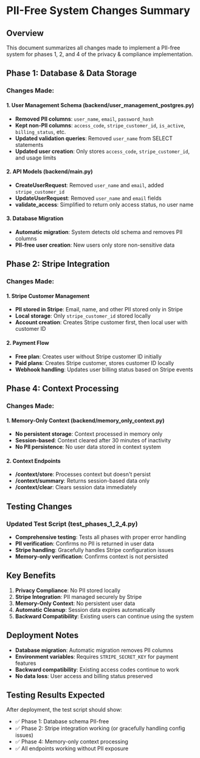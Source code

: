 # PII-Free System Changes Summary

## Overview
This document summarizes all changes made to implement a PII-free system for phases 1, 2, and 4 of the privacy & compliance implementation.

## Phase 1: Database & Data Storage

### Changes Made:

#### 1. User Management Schema (backend/user_management_postgres.py)
- **Removed PII columns**: `user_name`, `email`, `password_hash`
- **Kept non-PII columns**: `access_code`, `stripe_customer_id`, `is_active`, `billing_status`, etc.
- **Updated validation queries**: Removed `user_name` from SELECT statements
- **Updated user creation**: Only stores `access_code`, `stripe_customer_id`, and usage limits

#### 2. API Models (backend/main.py)
- **CreateUserRequest**: Removed `user_name` and `email`, added `stripe_customer_id`
- **UpdateUserRequest**: Removed `user_name` and `email` fields
- **validate_access**: Simplified to return only access status, no user name

#### 3. Database Migration
- **Automatic migration**: System detects old schema and removes PII columns
- **PII-free user creation**: New users only store non-sensitive data

## Phase 2: Stripe Integration

### Changes Made:

#### 1. Stripe Customer Management
- **PII stored in Stripe**: Email, name, and other PII stored only in Stripe
- **Local storage**: Only `stripe_customer_id` stored locally
- **Account creation**: Creates Stripe customer first, then local user with customer ID

#### 2. Payment Flow
- **Free plan**: Creates user without Stripe customer ID initially
- **Paid plans**: Creates Stripe customer, stores customer ID locally
- **Webhook handling**: Updates user billing status based on Stripe events

## Phase 4: Context Processing

### Changes Made:

#### 1. Memory-Only Context (backend/memory_only_context.py)
- **No persistent storage**: Context processed in memory only
- **Session-based**: Context cleared after 30 minutes of inactivity
- **No PII persistence**: No user data stored in context system

#### 2. Context Endpoints
- **/context/store**: Processes context but doesn't persist
- **/context/summary**: Returns session-based data only
- **/context/clear**: Clears session data immediately

## Testing Changes

### Updated Test Script (test_phases_1_2_4.py)
- **Comprehensive testing**: Tests all phases with proper error handling
- **PII verification**: Confirms no PII is returned in user data
- **Stripe handling**: Gracefully handles Stripe configuration issues
- **Memory-only verification**: Confirms context is not persisted

## Key Benefits

1. **Privacy Compliance**: No PII stored locally
2. **Stripe Integration**: PII managed securely by Stripe
3. **Memory-Only Context**: No persistent user data
4. **Automatic Cleanup**: Session data expires automatically
5. **Backward Compatibility**: Existing users can continue using the system

## Deployment Notes

- **Database migration**: Automatic migration removes PII columns
- **Environment variables**: Requires `STRIPE_SECRET_KEY` for payment features
- **Backward compatibility**: Existing access codes continue to work
- **No data loss**: User access and billing status preserved

## Testing Results Expected

After deployment, the test script should show:
- ✅ Phase 1: Database schema PII-free
- ✅ Phase 2: Stripe integration working (or gracefully handling config issues)
- ✅ Phase 4: Memory-only context processing
- ✅ All endpoints working without PII exposure 